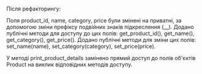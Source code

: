 Після рефакторингу:

Поля product_id, name, category, price були змінені на приватні, за допомогою зміни префіксу подвійних знаків підкреслення (__).
Додано публічні методи для доступу до цих полів: get_product_id(), get_name(), get_category(), get_price(). 
Додано публічні методи для зміни цих полів: set_name(name), set_category(category), set_price(price).

У методі print_product_details замінено прямий доступ до полів об'єктів Product на виклик відповідних методів доступу.